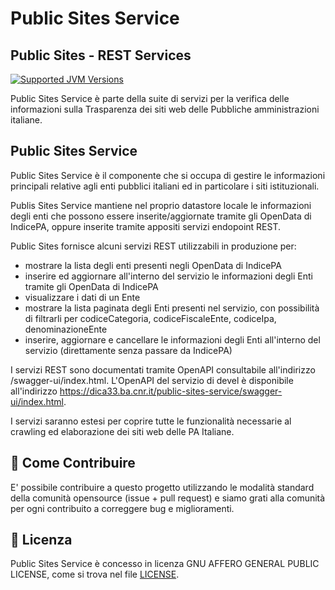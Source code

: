 # Public Sites Service
## Public Sites - REST Services

[![Supported JVM Versions](https://img.shields.io/badge/JVM-11-brightgreen.svg?style=for-the-badge&logo=Java)](https://openjdk.java.net/install/)

Public Sites Service è parte della suite di servizi per la verifica delle informazioni sulla
Trasparenza dei siti web delle Pubbliche amministrazioni italiane.
 
## Public Sites Service

Public Sites Service è il componente che si occupa di gestire le informazioni principali relative agli enti
pubblici italiani ed in particolare i siti istituzionali.

Publis Sites Service mantiene nel proprio datastore locale le informazioni degli enti che possono essere 
inserite/aggiornate tramite gli OpenData di IndicePA, oppure inserite tramite appositi servizi endopoint REST.

Public Sites fornisce alcuni servizi REST utilizzabili in produzione per:

 - mostrare la lista degli enti presenti negli OpenData di IndicePA
 - inserire ed aggiornare all'interno del servizio le informazioni degli Enti tramite gli OpenData di IndicePA 
 - visualizzare i dati di un Ente
 - mostrare la lista paginata degli Enti presenti nel servizio, con possibilità di filtrarli per 
   codiceCategoria, codiceFiscaleEnte, codiceIpa, denominazioneEnte
 - inserire, aggiornare e cancellare le informazioni degli Enti all'interno del servizio (direttamente senza passare da IndicePA)

I servizi REST sono documentati tramite OpenAPI consultabile all'indirizzo /swagger-ui/index.html.
L'OpenAPI del servizio di devel è disponibile all'indirizzo https://dica33.ba.cnr.it/public-sites-service/swagger-ui/index.html.

I servizi saranno estesi per coprire tutte le funzionalità necessarie al crawling ed elaborazione dei siti web
delle PA Italiane.


## 👏 Come Contribuire 

E' possibile contribuire a questo progetto utilizzando le modalità standard della comunità opensource 
(issue + pull request) e siamo grati alla comunità per ogni contribuito a correggere bug e miglioramenti.

## 📄 Licenza

Public Sites Service è concesso in licenza GNU AFFERO GENERAL PUBLIC LICENSE, come si trova nel file
[LICENSE][l].

[l]: https://github.com/cnr-anac/public-sites-service/blob/master/LICENSE

